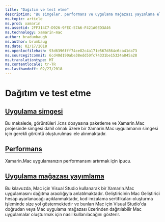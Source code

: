 ```yaml
---
title: "Dağıtım ve test etme"
description: "Bu simgeler, performans ve uygulama mağazası yayımlama ele kılavuzları belge bağlanır."
ms.topic: article
ms.prod: xamarin
ms.assetid: 2FF314C7-D926-9FEC-57A6-F421A0ED3A46
ms.technology: xamarin-mac
author: bradumbaugh
ms.author: brumbaug
ms.date: 02/17/2018
ms.openlocfilehash: 93d6396fff74ce82c4a171e567d864c6ca41da73
ms.sourcegitcommit: 6cd40d190abe38edd50fc74331be15324a845a28
ms.translationtype: MT
ms.contentlocale: tr-TR
ms.lasthandoff: 02/27/2018
---
```

# <a name="deployment-and-testing"></a>Dağıtım ve test etme

## <a name="application-iconapp-iconmd"></a>[Uygulama simgesi](app-icon.md)

Bu makalede, görüntüleri .icns dosyasına paketleme ve Xamarin.Mac projesinde simgesi dahil olmak üzere bir Xamarin.Mac uygulamanın simgesi için gerekli görüntü oluşturulması ele alınmaktadır.

## <a name="performanceperformancemd"></a>[Performans](performance.md)

Xamarin.Mac uygulamanızın performansını artırmak için ipucu.

## <a name="publishing-to-the-app-storepublishing-to-the-app-storeindexmd"></a>[Uygulama mağazası yayımlama](publishing-to-the-app-store/index.md)

Bu kılavuzda, Mac için Visual Studio kullanarak bir Xamarin.Mac uygulamasını dağıtma aracılığıyla anlatılmaktadır. Geliştiricinin Mac Geliştirici hesap ayarlanacağı açıklanmaktadır, kod imzalama sertifikaları oluşturma işleminde size yol göstermektedir ve bunları Mac için Visual Studio'da doğrudan veya Mac uygulama mağazası üzerinden dağıtılabilir Mac uygulamalar oluşturmak için nasıl kullanılacağını gösterir.
